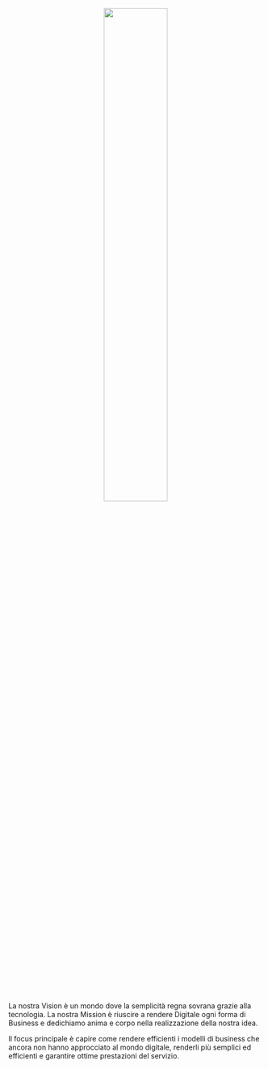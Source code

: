 <p align='center'>
  <img style="self-align: center;" src="https://project.exifly.it/assets/images/logo/logo-2.png" width="50%" height="50%">
</p>

La nostra Vision è un mondo dove la semplicità regna sovrana grazie alla tecnologia. La nostra Mission è riuscire a rendere Digitale ogni forma di Business e dedichiamo anima e corpo nella realizzazione della nostra idea.

Il focus principale è capire come rendere efficienti i modelli di business che ancora non hanno approcciato al mondo digitale, renderli più semplici ed efficienti e garantire ottime prestazioni del servizio.
